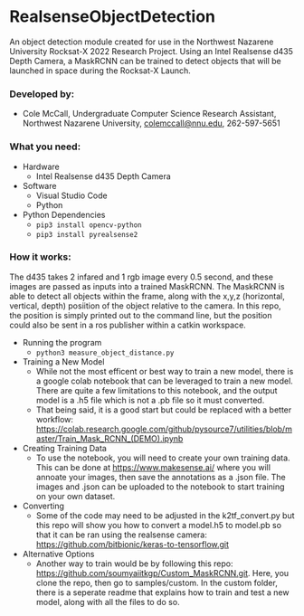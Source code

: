 # RealsenseObjectDetection
An object detection module created for use in the Northwest Nazarene University Rocksat-X 2022 Research Project. Using an Intel Realsense d435 Depth Camera, a MaskRCNN can be trained to detect objects that will be launched in space during the Rocksat-X Launch.


### Developed by: 
- Cole McCall, Undergraduate Computer Science Research Assistant, Northwest Nazarene University, colemccall@nnu.edu, 262-597-5651


### What you need:
  - Hardware
    * Intel Realsense d435 Depth Camera
  - Software
    * Visual Studio Code
    * Python
  - Python Dependencies
    * `pip3 install opencv-python`
    * `pip3 install pyrealsense2`
   
### How it works:
The d435 takes 2 infared and 1 rgb image every 0.5 second, and these images are passed as inputs into a trained MaskRCNN. The MaskRCNN is able to detect all objects within the frame, along with the x,y,z (horizontal, vertical, depth) posiition of the object relative to the camera. In this repo, the position is simply printed out to the command line, but the position could also be sent in a ros publisher within a catkin workspace.
  - Running the program
    * `python3 measure_object_distance.py`
  - Training a New Model
    * While not the most efficent or best way to train a new model, there is a google colab notebook that can be leveraged to train a new model. There are quite a few limitations to     this notebook, and the output model is a .h5 file which is not a .pb file so it must converted. 
    * That being said, it is a good start but could be replaced with a better workflow: https://colab.research.google.com/github/pysource7/utilities/blob/master/Train_Mask_RCNN_(DEMO).ipynb
  - Creating Training Data
    * To use the notebook, you will need to create your own training data. This can be done at https://www.makesense.ai/ where you will annoate your images, then save the annotations    as a .json file. The images and .json can be uploaded to the notebook to start training on your own dataset.
  - Converting
    * Some of the code may need to be adjusted in the k2tf_convert.py but this repo will show you how to convert a model.h5 to model.pb so that it can be ran using the realsense camera: https://github.com/bitbionic/keras-to-tensorflow.git
  - Alternative Options
    * Another way to train would be by following this repo: https://github.com/soumyaiitkgp/Custom_MaskRCNN.git. Here, you clone the repo, then go to samples/custom. In the custom folder, there is a seperate readme that explains how to train and test a new model, along with all the files to do so.

